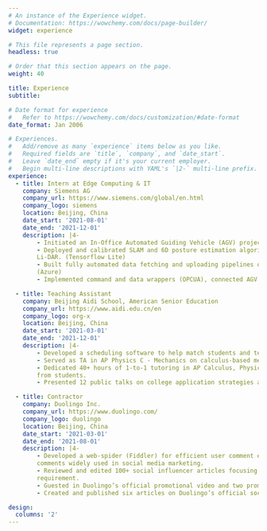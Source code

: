 ```yaml
---
# An instance of the Experience widget.
# Documentation: https://wowchemy.com/docs/page-builder/
widget: experience

# This file represents a page section.
headless: true

# Order that this section appears on the page.
weight: 40

title: Experience
subtitle:

# Date format for experience
#   Refer to https://wowchemy.com/docs/customization/#date-format
date_format: Jan 2006

# Experiences.
#   Add/remove as many `experience` items below as you like.
#   Required fields are `title`, `company`, and `date_start`.
#   Leave `date_end` empty if it's your current employer.
#   Begin multi-line descriptions with YAML's `|2-` multi-line prefix.
experience:
  - title: Intern at Edge Computing & IT
    company: Siemens AG
    company_url: https://www.siemens.com/global/en.html
    company_logo: siemens
    location: Beijing, China
    date_start: '2021-08-01'
    date_end: '2021-12-01'
    description: |4-
        - Initiated an In‑Office Automated Guiding Vehicle (AGV) project based on Raspberry Pi 4 with Debian 11 OS, utilizing Robot Operating System (ROS 2) and Tensorflow Lite for SLAM, obstacle bypassing, and automated guiding features. (C, Python, Bash)
        - Deployed and calibrated SLAM and 6D posture estimation algorithms for AGV’s vision system, using multiple Intel D435 RGB‑D cameras and a
        Li‑DAR. (Tensorflow Lite)
        - Built fully automated data fetching and uploading pipelines on AGV for system parameters monitoring through cloud‑based applications.
        (Azure)
        - Implemented command and data wrappers (OPCUA), connected AGV to Siemens factory IoT network system as an IoT device.

  - title: Teaching Assistant
    company: Beijing Aidi School, American Senior Education
    company_url: https://www.aidi.edu.cn/en
    company_logo: org-x
    location: Beijing, China
    date_start: '2021-03-01'
    date_end: '2021-12-01'
    description: |4-
        - Developed a scheduling software to help match students and teachers’ time‑slot preferences, improved scheduling efficiency 10x with stable matching algorithm (Python).
        - Served as TA in AP Physics C ‑ Mechanics on calculus‑based mechanics for a class of 25 students.
        - Dedicated 40+ hours of 1‑to‑1 tutoring in AP Calculus, Physics, Chemistry, and Computer Science, receiving a wide range of positive reviews
        from students.
        - Presented 12 public talks on college application strategies and student well‑being, each had 30+ attendees.

  - title: Contractor
    company: Duolingo Inc.
    company_url: https://www.duolingo.com/
    company_logo: duolingo
    location: Beijing, China
    date_start: '2021-03-01'
    date_end: '2021-08-01'
    description: |4-
        - Developed a web‑spider (Fiddler) for efficient user comment extraction and classification (Tensorflow) from Huawei app store, with fetched
        comments widely used in social media marketing.
        - Reviewed and edited 100+ social influencer articles focusing on social media marketing, ensured 100 percent of all articles satisfy company
        requirement.
        - Guested in Duolingo’s official promotional video and two promotional live talks.
        - Created and published six articles on Duolingo’s official social media account with every article achieved 1000+ views in the initial week.

design:
  columns: '2'
---
```

